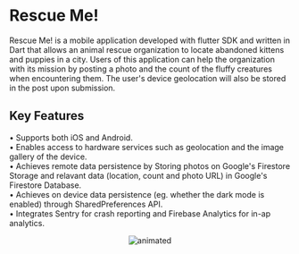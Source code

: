 # Rescue Me!

Rescue Me! is a mobile application developed with flutter SDK and written in Dart that allows an animal rescue organization to locate abandoned kittens and puppies in a city. Users of this application can help the organization with its mission by posting a photo and the count of the fluffy creatures when encountering them. The  user's device geolocation will also be stored in the post upon submission.   

## Key Features

• Supports both iOS and Android.</br>
•	Enables access to hardware services such as geolocation and the image gallery of the device.</br>
•	Achieves remote data persistence by Storing photos on Google's Firestore Storage and relavant data (location, count and photo URL) in Google's Firestore Database.</br>
•	Achieves on device data persistence (eg. whether the dark mode is enabled) through SharedPreferences API.</br>
•	Integrates Sentry for crash reporting and Firebase Analytics for in-ap analytics.</br>

<p align="center">
  <img src="Rescue_Me_example.gif" alt="animated" />
</p>


